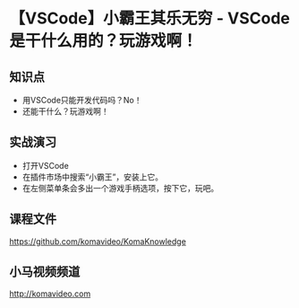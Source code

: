 【VSCode】小霸王其乐无穷 - VSCode是干什么用的？玩游戏啊！
===================================================

## 知识点

* 用VSCode只能开发代码吗？No！
* 还能干什么？玩游戏啊！

## 实战演习

+ 打开VSCode
+ 在插件市场中搜索“小霸王”，安装上它。
+ 在左侧菜单条会多出一个游戏手柄选项，按下它，玩吧。

## 课程文件

https://github.com/komavideo/KomaKnowledge

## 小马视频频道

http://komavideo.com
